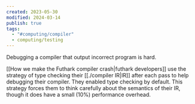 ```yaml
---
created: 2023-05-30
modified: 2024-03-14
publish: true
tags:
  - "#computing/compiler"
  - computing/testing
---
```


Debugging a compiler that output incorrect program is hard.

[[How we make the Futhark compiler crash|futhark developers]] use the strategy of type checking their [[./compiler IR|IR]] after each pass to help debugging their compiler. They enabled type checking by default. This strategy forces them to think carefully about the semantics of their IR, though it does have a small (10%) performance overhead.